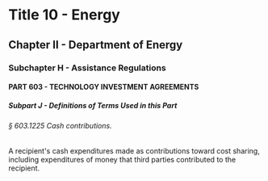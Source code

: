 
# Title 10 - Energy
## Chapter II - Department of Energy
### Subchapter H - Assistance Regulations
#### PART 603 - TECHNOLOGY INVESTMENT AGREEMENTS
##### Subpart J - Definitions of Terms Used in this Part
###### § 603.1225 Cash contributions.

A recipient's cash expenditures made as contributions toward cost sharing, including expenditures of money that third parties contributed to the recipient.
